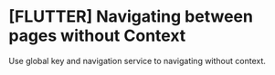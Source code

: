 # [FLUTTER] Navigating between pages without Context

Use global key and navigation service to navigating without context.
